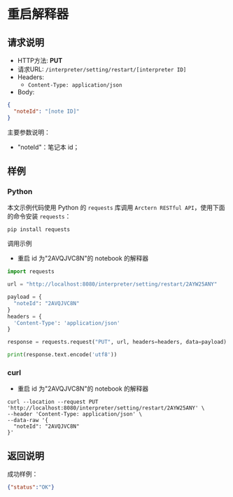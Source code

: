 # 重启解释器

## 请求说明

- HTTP方法: **PUT**
- 请求URL: `/interpreter/setting/restart/[interpreter ID]`
- Headers:
    - `Content-Type: application/json`
- Body:
```json
{
  "noteId": "[note ID]"
}
```

主要参数说明：

- "noteId"：笔记本 id；

## 样例

### Python

本文示例代码使用 Python 的 `requests` 库调用 `Arctern RESTful API`，使用下面的命令安装 `requests`：

```shell
pip install requests
```

调用示例

- 重启 id 为"2AVQJVC8N"的 notebook 的解释器

```python
import requests

url = "http://localhost:8080/interpreter/setting/restart/2AYW25ANY"

payload = {
  "noteId": "2AVQJVC8N"
}
headers = {
  'Content-Type': 'application/json'
}

response = requests.request("PUT", url, headers=headers, data=payload)

print(response.text.encode('utf8'))
```

### curl

- 重启 id 为"2AVQJVC8N"的 notebook 的解释器

```shell
curl --location --request PUT 'http://localhost:8080/interpreter/setting/restart/2AYW25ANY' \
--header 'Content-Type: application/json' \
--data-raw '{
  "noteId": "2AVQJVC8N"
}'
```

## 返回说明

成功样例：

```json
{"status":"OK"}
```

